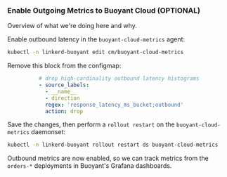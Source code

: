 ### Enable Outgoing Metrics to Buoyant Cloud (OPTIONAL)

Overview of what we're doing here and why.

Enable outbound latency in the `buoyant-cloud-metrics` agent:

```bash
kubectl -n linkerd-buoyant edit cm/buoyant-cloud-metrics
```

Remove this block from the configmap:

```yaml
          # drop high-cardinality outbound latency histograms
          - source_labels:
            - __name__
            - direction
            regex: 'response_latency_ms_bucket;outbound'
            action: drop
```

Save the changes, then perform a `rollout restart` on the `buoyant-cloud-metrics` daemonset:

```bash
kubectl -n linkerd-buoyant rollout restart ds buoyant-cloud-metrics
```

Outbound metrics are now enabled, so we can track metrics from the `orders-*` deployments in Buoyant's Grafana dashboards.
